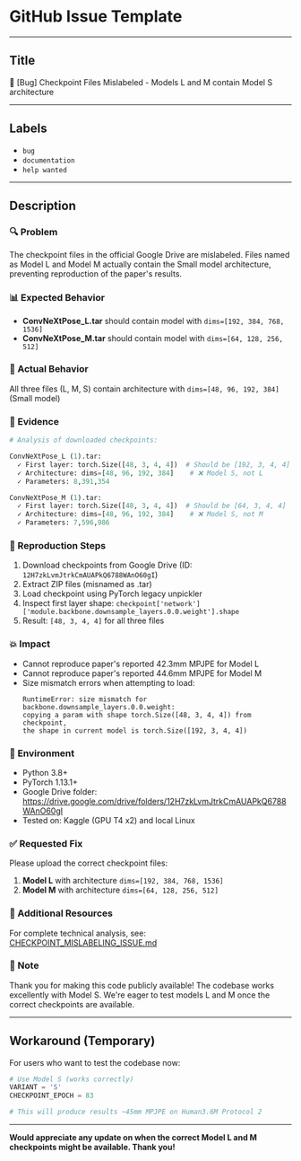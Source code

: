 # GitHub Issue Template

---

## Title
🐛 [Bug] Checkpoint Files Mislabeled - Models L and M contain Model S architecture

---

## Labels
- `bug`
- `documentation`
- `help wanted`

---

## Description

### 🔍 Problem
The checkpoint files in the official Google Drive are mislabeled. Files named as Model L and Model M actually contain the Small model architecture, preventing reproduction of the paper's results.

### 📊 Expected Behavior
- **ConvNeXtPose_L.tar** should contain model with `dims=[192, 384, 768, 1536]`
- **ConvNeXtPose_M.tar** should contain model with `dims=[64, 128, 256, 512]`

### 🐛 Actual Behavior
All three files (L, M, S) contain architecture with `dims=[48, 96, 192, 384]` (Small model)

### 📝 Evidence

```python
# Analysis of downloaded checkpoints:

ConvNeXtPose_L (1).tar:
  ✓ First layer: torch.Size([48, 3, 4, 4])  # Should be [192, 3, 4, 4]
  ✓ Architecture: dims=[48, 96, 192, 384]    # ❌ Model S, not L
  ✓ Parameters: 8,391,354

ConvNeXtPose_M (1).tar:
  ✓ First layer: torch.Size([48, 3, 4, 4])  # Should be [64, 3, 4, 4]
  ✓ Architecture: dims=[48, 96, 192, 384]    # ❌ Model S, not M
  ✓ Parameters: 7,596,986
```

### 🔄 Reproduction Steps

1. Download checkpoints from Google Drive (ID: `12H7zkLvmJtrkCmAUAPkQ6788WAnO60gI`)
2. Extract ZIP files (misnamed as .tar)
3. Load checkpoint using PyTorch legacy unpickler
4. Inspect first layer shape: `checkpoint['network']['module.backbone.downsample_layers.0.0.weight'].shape`
5. Result: `[48, 3, 4, 4]` for all three files

### 💥 Impact

- Cannot reproduce paper's reported 42.3mm MPJPE for Model L
- Cannot reproduce paper's reported 44.6mm MPJPE for Model M
- Size mismatch errors when attempting to load:
  ```
  RuntimeError: size mismatch for backbone.downsample_layers.0.0.weight: 
  copying a param with shape torch.Size([48, 3, 4, 4]) from checkpoint, 
  the shape in current model is torch.Size([192, 3, 4, 4])
  ```

### 🔧 Environment

- Python 3.8+
- PyTorch 1.13.1+
- Google Drive folder: https://drive.google.com/drive/folders/12H7zkLvmJtrkCmAUAPkQ6788WAnO60gI
- Tested on: Kaggle (GPU T4 x2) and local Linux

### ✅ Requested Fix

Please upload the correct checkpoint files:
1. **Model L** with architecture `dims=[192, 384, 768, 1536]`
2. **Model M** with architecture `dims=[64, 128, 256, 512]`

### 📎 Additional Resources

For complete technical analysis, see: [CHECKPOINT_MISLABELING_ISSUE.md](./CHECKPOINT_MISLABELING_ISSUE.md)

### 🙏 Note

Thank you for making this code publicly available! The codebase works excellently with Model S. We're eager to test models L and M once the correct checkpoints are available.

---

## Workaround (Temporary)

For users who want to test the codebase now:

```python
# Use Model S (works correctly)
VARIANT = 'S'
CHECKPOINT_EPOCH = 83

# This will produce results ~45mm MPJPE on Human3.6M Protocol 2
```

---

**Would appreciate any update on when the correct Model L and M checkpoints might be available. Thank you!**
